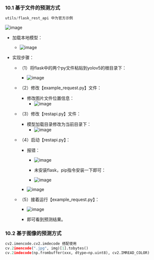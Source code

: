 ### 10.1 基于文件的预测方式

```python
utils/flask_rest_api 中为官方示例
```

![image](https://github.com/CoderSuHang/TensorRT-Learning-Note/assets/104765251/a7fb8b36-6ac5-4c46-89b3-56291bb20ff1)


* 加载本地模型：
  * ![image](https://github.com/CoderSuHang/TensorRT-Learning-Note/assets/104765251/c1a1e7db-66ad-4407-92e4-d6c467fc1905)

* 实现步骤：
  * （1）将flask中的两个py文件粘贴到yolov5的根目录下：
    * ![image](https://github.com/CoderSuHang/TensorRT-Learning-Note/assets/104765251/d4af8c3b-d689-43c1-8cc7-34ea8331129d)

  * （2）修改【example_request.py】文件：
    * 修改图片文件位置信息：
      * ![image](https://github.com/CoderSuHang/TensorRT-Learning-Note/assets/104765251/90783e9e-8171-4cc0-b491-c21f19194744)

  * （3）修改【restapi.py】文件：
    * 模型加载目录修改为当前目录下：
      * ![image](https://github.com/CoderSuHang/TensorRT-Learning-Note/assets/104765251/183c3c45-b987-4647-b718-8c48ab61bca5)

  * （4）启动【restapi.py】：
    * 报错：
      * ![image](https://github.com/CoderSuHang/TensorRT-Learning-Note/assets/104765251/0123d86e-816c-4d20-bd45-84f09da22d61)

      * 未安装flask，pip指令安装一下即可：
      * ![image](https://github.com/CoderSuHang/TensorRT-Learning-Note/assets/104765251/2b90c9f1-ffb5-49b5-8ea6-b2c4a7f7a790)

    * ![image](https://github.com/CoderSuHang/TensorRT-Learning-Note/assets/104765251/c081e084-522a-407e-b933-d4933159a7c7)

  * （5）接着运行【example_request.py】：
    * ![image](https://github.com/CoderSuHang/TensorRT-Learning-Note/assets/104765251/4197762f-e92f-46ba-bed5-985d8830934d)

    * 即可看到预测结果。

### 10.2 基于图像的预测方式

```python
cv2.imencode.cv2.imdecode 搭配使用
cv.2imencode(".jpg", img)[1].tobytes()
cv.2imdecode(np.frombuffer(xxx, dtype=np.uint8), cv2.IMREAD_COLOR)
```


